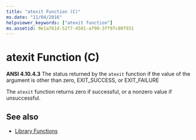 ```yaml
---
title: "atexit Function (C)"
ms.date: "11/04/2016"
helpviewer_keywords: ["atexit function"]
ms.assetid: 9e1a761d-52f7-4581-a790-3ff97c80f931
---
```

# atexit Function (C)

**ANSI 4.10.4.3** The status returned by the `atexit` function if the value of the argument is other than zero, EXIT_SUCCESS, or EXIT_FAILURE

The `atexit` function returns zero if successful, or a nonzero value if unsuccessful.

## See also

- [Library Functions](../c-language/library-functions.md)

